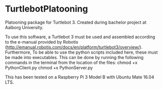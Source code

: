 # TurtlebotPlatooning
Platooning package for Turtlebot 3. Created during bachelor project at Aalborg University.

To use this software, a Turtlebot 3 must be used and assembled according to the e-manual provided by Robotis (http://emanual.robotis.com/docs/en/platform/turtlebot3/overview/). Furthermore, To be able to use the python scripts included here, these must be made into executables. This can be done by running the following commands in the terminal from the location of the files:
  chmod +x PythonClient.py
  chmod +x PythonServer.py
  
 This has been tested on a Raspberry Pi 3 Model B with Ubuntu Mate 16.04 LTS.
